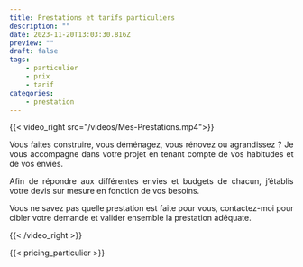 ```yaml
---
title: Prestations et tarifs particuliers
description: ""
date: 2023-11-20T13:03:30.816Z
preview: ""
draft: false
tags:
    - particulier
    - prix
    - tarif
categories:
    - prestation
---
```



{{< video_right src="/videos/Mes-Prestations.mp4">}}


<p align="justify">Vous faites construire, vous déménagez, vous rénovez ou agrandissez&nbsp;? Je vous accompagne dans votre projet en tenant compte de vos habitudes et de vos envies.</p>

<p align="justify">
Afin de répondre aux différentes envies et budgets de chacun, j’établis votre devis sur mesure en fonction de vos besoins.
</p>

<p align="justify">
Vous ne savez pas quelle prestation est faite pour vous, contactez-moi pour cibler votre demande et valider ensemble la prestation adéquate.
</p>

{{< /video_right >}}


{{< pricing_particulier >}}
